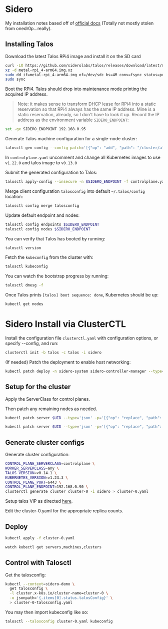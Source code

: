 # Sidero

My installation notes based off of [official docs](https://www.sidero.dev/v0.5/guides/sidero-on-rpi4/) (Totally not mostly stolen from onedr0p...really).

## Installing Talos

Download the latest Talos RPi4 image and install it on the SD card
```sh
curl -LO https://github.com/siderolabs/talos/releases/download/latest/metal-rpi_4-arm64.img.xz
xz -d metal-rpi_4-arm64.img.xz
sudo dd if=metal-rpi_4-arm64.img of=/dev/sdc bs=4M conv=fsync status=progress
sudo sync
```

Boot the RPi4. Talos should drop into maintenance mode printing the acquired IP address.
> Note: it makes sense to transform DHCP lease for RPi4 into a static reservation so that RPi4 always has the same IP address.
Mine is a static reservation, already, so I don't have to look it up.
Record the IP address as the environment variable `SIDERO_ENDPOINT`:

```sh
set -gx SIDERO_ENDPOINT 192.168.0.95
```

Generate Talos machine configuration for a single-node cluster:

```sh
talosctl gen config --config-patch='[{"op": "add", "path": "/cluster/allowSchedulingOnMasters", "value": true},{"op": "replace", "path": "/machine/install/disk", "value": "/dev/mmcblk0"},{"op": "replace", "path": "/machine/kubelet/image", "value": "ghcr.io/siderolabs/kubelet:v1.26.0"}]' sidero https://$SIDERO_ENDPOINT:6443/
```

In `controlplane.yaml` uncomment and change all Kubernetes images to use `v1.22.0` and talos image to `v0.13.0`

Submit the generated configuration to Talos:

```sh
talosctl apply-config --insecure -n $SIDERO_ENDPOINT -f controlplane.yaml
```

Merge client configuration `talosconfig` into default `~/.talos/config` location:

```sh
talosctl config merge talosconfig
```

Update default endpoint and nodes:

```sh
talosctl config endpoints $SIDERO_ENDPOINT
talosctl config nodes $SIDERO_ENDPOINT
```

You can verify that Talos has booted by running:

```sh
talosctl version
```

<!-- Bootstrap the etcd cluster:

```sh
talosctl bootstrap
``` -->

Fetch the `kubeconfig` from the cluster with:

```sh
talosctl kubeconfig
```

You can watch the bootstrap progress by running:

```sh
talosctl dmesg -f
```

Once Talos prints `[talos] boot sequence: done`, Kubernetes should be up:

```sh
kubectl get nodes
```

# Sidero Install via ClusterCTL
Install the configuration file `clusterctl.yaml` with configuration options, or specify --config, and run:
```sh
clusterctl init -b talos -c talos -i sidero
```

(If needed) Patch the deployment to enable host networking:

```sh
kubectl patch deploy -n sidero-system sidero-controller-manager --type='json' -p='[{"op": "add", "path": "/spec/template/spec/hostNetwork", "value": true}]'
```

## Setup for the cluster

Apply the ServerClass for control planes.

Then patch any remaining nodes as needed.

```sh
kubectl patch server $UID --type='json' -p='[{"op": "replace", "path": "/machine/install", "value": {"disk": "/dev/sda"} }]'
```

```sh
kubectl patch server $UID --type='json' -p='[{"op": "replace", "path": "/spec/accepted", "value": true}]'
```

## Generate cluster configs

Generate cluster configuration:
```sh
CONTROL_PLANE_SERVERCLASS=controlplane \
WORKER_SERVERCLASS=any \
TALOS_VERSION=v0.14.1 \
KUBERNETES_VERSION=v1.23.3 \
CONTROL_PLANE_PORT=6443 \
CONTROL_PLANE_ENDPOINT=192.168.0.90 \
clusterctl generate cluster cluster-0 -i sidero > cluster-0.yaml
```

Setup talos VIP as directed [here](https://www.sidero.dev/docs/v0.4/resource-configuration/metadata/#talos-machine-configuration).

Edit the cluster-0.yaml for the appropriate replica counts.

## Deploy

```sh
kubectl apply -f cluster-0.yaml
```

```sh
watch kubectl get servers,machines,clusters
```


## Control with Talosctl

Get the talosconfig:
```sh
kubectl --context=sidero-demo \
  get talosconfig \
  -l cluster.x-k8s.io/cluster-name=cluster-0 \
  -o jsonpath='{.items[0].status.talosConfig}' \
  > cluster-0-talosconfig.yaml
```

You may then import kubeconfig like so:
```sh
talosctl --talosconfig cluster-0.yaml kubeconfig
```
